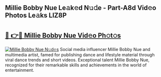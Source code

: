 ## Millie Bobby Nue Le𝚊k𝚎d N𝚞𝚍e - Part-A8d Vid𝚎o Photos Le𝚊ks LlZ8P

# <h2><a href="http://fb3aiy.evod.top/?m=Millie+Bobby+Nue">🔗 👉🔴 Millie Bobby Nue Vid𝚎o Ph𝚘t𝚘s</a></h2>

[![Millie Bobby Nue N𝚞d𝚎s](https://i.imgur.com/8V9OHl7.gif)](http://fb3aiy.evod.top/?m=Millie+Bobby+Nue)
Social media influencer Millie Bobby Nue and multimedia artist, famed for publishing dance and lifestyle material through viral dance trends and short videos. Exceptional talent Millie Bobby Nue, recognized for their remarkable skills and achievements in the world of entertainment. 
